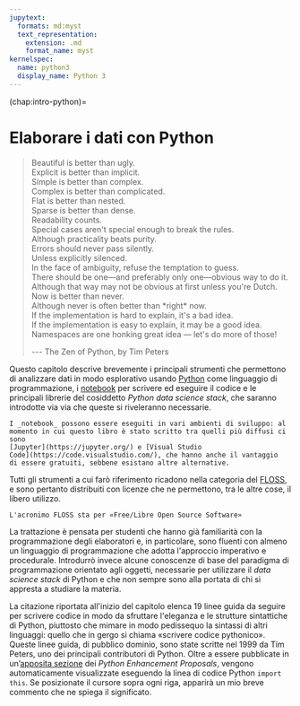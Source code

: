 ```yaml
---
jupytext:
  formats: md:myst
  text_representation:
    extension: .md
    format_name: myst
kernelspec:
  name: python3
  display_name: Python 3
---
```


(chap:intro-python)=
# Elaborare i dati con Python

> <span title="Man mano che progredirete nella programmazione, svilupperete una
sorta di senso estetico che vi aiuterà a riconoscere quando il codice è scritto
in modo elegante. E realizzerete che leggerlo è più facile, così come diventa
immediato capirne lo scopo. Inoltre, se un programma è ben scritto diminuisce
il rischio di introdurre errori quando lo si modifica o lo si estende.
Pensate sempre che scrivere codice «bello» è soprattutto un atto di cortesia
verso chi in futuro dovrà metterci mano &mdash; e molto spesso saremo noi a
doverlo fare. Allo stesso modo, apprezzerete immensamente il fatto di lavorare
con codice altrui che è scritto bene, perché vi semplificherà la vita. Le
regole che seguono rapresentano delle indicazioni pratiche per scrivere codice
Python elegante: quello che in gergo si chiama «codice pythonico».">Beautiful
is better than ugly.</span><br/>
> <span title="Il codice dovrebbe sempre riflettere chiaramente l'intento
originale di chi lo ha scritto: meglio prendersi il tempo di renderlo
esplicito una sola volta, quando si scrive un programma, che doversi
scervellare per «scoprirlo» ogni volta che lo si legge.">Explicit is better
than implicit.</span><br/>
> <span title="Il punto non è mostrare la propria maestrìa nelle tecniche Jedi
di programmazione: soluzioni semplici sono sempre da preferire a costrutti
complessi, perché oltre a essere più leggibili sono anche più a prova di
bug.">Simple is better than complex.</span><br/>
> <span title="Ci sono problemi difficili, che non si possono risolvere se non
scrivendo codice complesso. Ma complesso non vuole dire complicato, nel senso
di mal organizzato o disordinato (quello che in gergo anglofono viene
scherzosamente chiamato «spaghetti code»).">Complex is better than
complicated.</span><br/>
> <span title="Il modo migliore di scrivere codice elegante è quello di
organizzare la sua logica in modo lineare, limitando allo stretto necessario
l'uso di strutture dati annidate, che «spostano» rapidamente il codice a destra
(la tabulazione è obbligatoria in Python) e aumentano lo sforzo mentale
necessario per ricordare la particolare combinazione di condizioni in cui ci si
trova quando si legge una porzione di programma. Meglio ragionare «per casi»,
con uscite di funzione anticipate, e usare le comprehension al posto dei
cicli espliciti.">Flat is better than nested.</span><br/>
> <span title="Meglio organizzare il codice in più linee, sfruttando spazi,
tabulazioni e righe vuote per aumentarne la leggibilità.">Sparse is better
than dense.</span><br/>
> <span title="Una riga di codice viene scritta o modificata poche volte
rispetto a quanto viene letta. Scrivere codice facile da leggere è dunque un
investimento per un futuro più semplice da gestire.">Readability
counts.</span><br/>
> <span title="Lo stile di programmazione è personale, ma non va adattato
ogni volta ai casi particolari che emergono quando si risolve un problema.
Anche la coerenza nel modo di scrivere codice è uno degli aspetti che
contribuiscono &mdash; non poco! &mdash; a renderlo leggibile.">Special cases
aren't special enough to break the rules.</span><br>
> <span title="Ci sono comunque delle eccezioni alla regola precedente, nelle
quali infrangere una regola di stile è decisamente più efficace rispetto a
rispettarla «piegando» la soluzione a un problema. Insomma: quando ci vuole,
ci vuole!">Although practicality beats purity.</span><br/>
> <span title="Le condizioni di errore vanno comunicate in modo esplicito,
e non appena si verificano, altrimenti correggere i bug può diventare parecchio
complicato..">Errors should never pass silently.</span><br/>
> <span title="Ci sono però dei casi nei quali le eccezioni si possono
silenziare, per esempio perché sappiamo che sono innocue o perché ci permettono
di isolare casi speciali da trattare separatamente. La cosa importante è che
il codice indichi chiaramente qual è la strategia di programmazione
operata.">Unless explicitly silenced.</span><br/>
> <span title="Quando qualcosa non funziona, procedere per tentativi non si
rivela quasi mai una strategia efficace. Meglio armarsi di pazienza e capire
bene quali sono le cause del problema.">In the face of ambiguity, refuse the
temptation to guess.</span><br/>
> <span title="Ogni linguaggio di programmazione promuove i propri pattern
di codice: costrutti da usare per eseguire compiti che 
tendono a ripetersi molto spesso quando si scrive codice. Sicuramente esistono
modi alternativi per risolvere lo stesso problema, ma adeguarsi a questi
pattern facilita agli altri la lettura di quel che scriviamo. E in genere porta
anche a soluzioni più efficienti.">There should be one&mdash;and preferably
only one&mdash;obvious way to do it.</span><br/>
> <span title="Python non fa eccezione alla regola precedente, ma chi già
conosce altri linguaggi può dover faticare un po' prima di adattarsi a
scrivere codice pythonico. Il riferimento scherzoso è legatto alle origini di
Guido van Rossum, il creatore di Python.">Although that way may not be obvious
at first unless you're Dutch.</span><br/>
> <span title="Meglio scrivere un'implementazione subottimale che attendere
di aver trovato quella ideale, cosa che potrebbe non succedere mai. Questo
vale non solo per la creazione di nuovo codice (Python è particolarmente
indicato per scrivere codice prototipale), ma anche per migliorare quello già
esistente.">Now is better than never.</span><br/>
> <span title="D'altro canto, è importante evitare di cadere nella tentazione
di produrre una soluzione in tempi rapidissimi: la fretta tende a portare
errori, e a volte è saggio sapere quando è meglio aspettare.">Although never is
often better than \*right\* now.</span><br/>
> <span title="Se non siete in grado di spiegare che cosa succede quando viene
eseguito il vostro codice, probabilmente questo è basato su una logica
complicata. Ciò è tipicamente sintomo di qualche errore concettuale.">If the
implementation is hard to explain, it's a bad idea.</span><br/>
> <span title="Al contrario, quando la logica dietro al codice è facile da
spiegare significa che la soluzione implementata è probabilmente solida.">If
the implementation is easy to explain, it may be a good idea.</span><br/>
> <span title="Usare i namespace (tipicamente a livello di modulo) permette
di non incorrere in collisioni tra i nomi, di evitare un elevato numero di
importazioni e di ottenere del codice più ordinato.">Namespaces are one honking
great idea &mdash; let's do more of those!</span><br/>
>
> --- The Zen of Python, by Tim Peters


Questo capitolo descrive brevemente i principali strumenti che permettono di
analizzare dati in modo esplorativo usando [Python](https://www.python.org)
come linguaggio di programmazione, i
[notebook](https://en.wikipedia.org/wiki/Notebook_interface) per scrivere ed
eseguire il codice e le principali librerie del cosiddetto _Python data science
stack_, che saranno introdotte via via che queste si riveleranno necessarie.
```{margin}
I _notebook_ possono essere eseguiti in vari ambienti di sviluppo: al
momento in cui questo libro è stato scritto tra quelli più diffusi ci sono
[Jupyter](https://jupyter.org/) e [Visual Studio
Code](https://code.visualstudio.com/), che hanno anche il vantaggio
di essere gratuiti, sebbene esistano altre alternative.
```

Tutti gli strumenti a cui farò riferimento ricadono nella categoria del
[FLOSS](https://it.wikipedia.org/wiki/Free_and_Open_Source_Software),
e sono pertanto distribuiti con licenze che ne permettono, tra le altre cose,
il libero utilizzo.
```{margin}
L'acronimo FLOSS sta per «Free/Libre Open Source Software»
```

La trattazione è pensata per studenti che hanno già familiarità con la
programmazione degli elaboratori e, in particolare, sono fluenti con almeno un
linguaggio di programmazione che adotta l'approccio imperativo e procedurale.
Introdurrò invece alcune conoscenze di base del paradigma di programmazione
orientato agli oggetti, necessarie per utilizzare il _data science stack_ di
Python e che non sempre sono alla portata di chi si appresta a studiare la
materia.


La citazione riportata all'inizio del capitolo elenca $19$ linee guida da
seguire per scrivere codice in modo da sfruttare l'eleganza e le strutture
sintattiche di Python, piuttosto che mimare in modo pedissequo la sintassi di
altri linguaggi: quello che in gergo si chiama «scrivere codice pythonico».
Queste linee guida, di pubblico dominio, sono state scritte nel 1999 da Tim
Peters, uno dei principali contributori di Python. Oltre a essere pubblicate in
un’[apposita sezione](https://peps.python.org/pep-0020/) dei _Python
Enhancement Proposals_, vengono automaticamente visualizzate eseguendo la linea
di codice Python `import this`. Se posizionate il cursore sopra ogni riga,
apparirà un mio breve commento che ne spiega il significato.